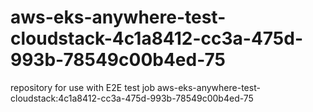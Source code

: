 # aws-eks-anywhere-test-cloudstack-4c1a8412-cc3a-475d-993b-78549c00b4ed-75
repository for use with E2E test job aws-eks-anywhere-test-cloudstack:4c1a8412-cc3a-475d-993b-78549c00b4ed-75
